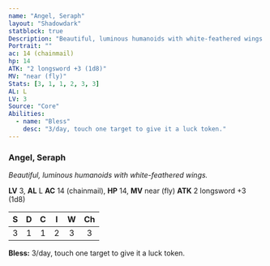 ```yaml
---
name: "Angel, Seraph"
layout: "Shadowdark"
statblock: true
Description: "Beautiful, luminous humanoids with white-feathered wings."
Portrait: ""
ac: 14 (chainmail)
hp: 14
ATK: "2 longsword +3 (1d8)"
MV: "near (fly)"
Stats: [3, 1, 1, 2, 3, 3]
AL: L
LV: 3
Source: "Core"
Abilities:
  - name: "Bless"
    desc: "3/day, touch one target to give it a luck token."
---
```


### Angel, Seraph

_Beautiful, luminous humanoids with white-feathered wings._

**LV** 3, **AL** L
**AC** 14 (chainmail), **HP** 14, **MV** near (fly)
**ATK** 2 longsword +3 (1d8)

|  S  |  D  |  C  |  I  |  W  |  Ch  |
|:---:|:---:|:---:|:---:|:---:|:----:|
| 3 | 1 | 1 | 2 | 3 | 3 |

**Bless:** 3/day, touch one target to give it a luck token.

